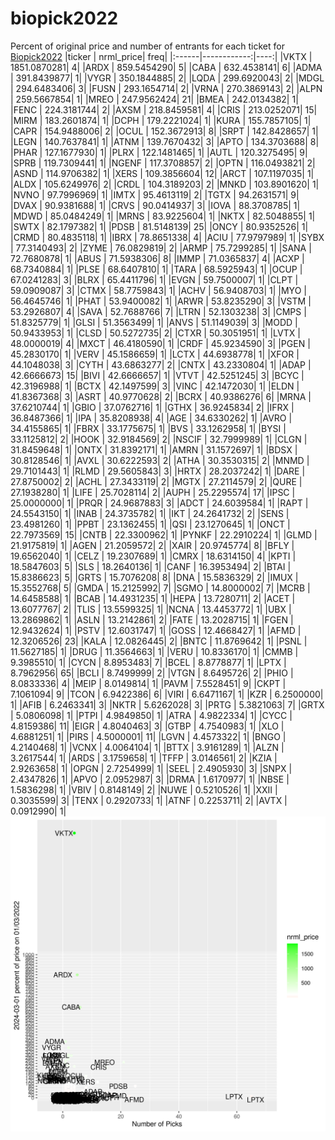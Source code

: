 # biopick2022
Percent of original price and number of entrants for each ticket for [Biopick2022](https://twitter.com/hashtag/Biopick2022)
|ticker |   nrml_price| freq|
|:------|------------:|----:|
|VKTX   | 1851.0870281|    4|
|ARDX   |  859.5454290|    5|
|CABA   |  632.4538141|    6|
|ADMA   |  391.8439877|    1|
|VYGR   |  350.1844885|    2|
|LQDA   |  299.6920043|    2|
|MDGL   |  294.6483406|    3|
|FUSN   |  293.1654714|    2|
|VRNA   |  270.3869143|    2|
|ALPN   |  259.5667854|    1|
|MREO   |  247.9562424|   21|
|BMEA   |  242.0134382|    1|
|FENC   |  224.3181744|    2|
|AXSM   |  218.8459581|    4|
|CRIS   |  213.0252071|   15|
|MIRM   |  183.2601874|    1|
|DCPH   |  179.2221024|    1|
|KURA   |  155.7857105|    1|
|CAPR   |  154.9488006|    2|
|OCUL   |  152.3672913|    8|
|SRPT   |  142.8428657|    1|
|LEGN   |  140.7637841|    1|
|ATNM   |  139.7670432|    3|
|APTO   |  134.3703688|    8|
|PHAR   |  127.1677930|    1|
|PLRX   |  122.1481465|    1|
|AUTL   |  120.3275495|    9|
|SPRB   |  119.7309441|    1|
|NGENF  |  117.3708857|    2|
|OPTN   |  116.0493821|    2|
|ASND   |  114.9706382|    1|
|XERS   |  109.3856604|   12|
|ARCT   |  107.1197035|    1|
|ALDX   |  105.6249976|    2|
|CRDL   |  104.3189203|    2|
|MNKD   |  103.8901620|    1|
|NVNO   |   97.7996969|    1|
|IMTX   |   95.4613119|    2|
|TGTX   |   94.2631571|    9|
|DVAX   |   90.9381688|    1|
|CRVS   |   90.0414937|    3|
|IOVA   |   88.3708785|    1|
|MDWD   |   85.0484249|    1|
|MRNS   |   83.9225604|    1|
|NKTX   |   82.5048855|    1|
|SWTX   |   82.1797382|    1|
|PDSB   |   81.5148139|   25|
|ONCY   |   80.9352526|    1|
|CRMD   |   80.4835118|    1|
|IBRX   |   78.8651338|    4|
|ACIU   |   77.9797989|    1|
|SYBX   |   77.3140493|    2|
|ZYME   |   76.0829819|    2|
|ARMP   |   75.7299285|    1|
|SANA   |   72.7680878|    1|
|ABUS   |   71.5938306|    8|
|IMMP   |   71.0365837|    4|
|ACXP   |   68.7340884|    1|
|PLSE   |   68.6407810|    1|
|TARA   |   68.5925943|    1|
|OCUP   |   67.0241283|    3|
|BLRX   |   65.4411796|    1|
|EVGN   |   59.7500007|    1|
|CLPT   |   59.0909087|    3|
|CTMX   |   58.7759843|    1|
|ACHV   |   56.9408703|    1|
|MYO    |   56.4645746|    1|
|PHAT   |   53.9400082|    1|
|ARWR   |   53.8235290|    3|
|VSTM   |   53.2926807|    4|
|SAVA   |   52.7688766|    7|
|LTRN   |   52.1303238|    3|
|CMPS   |   51.8325779|    1|
|GLSI   |   51.3563499|    1|
|ANVS   |   51.1149039|    3|
|MODD   |   50.9433953|    1|
|CLSD   |   50.5272735|    2|
|CTXR   |   50.3051951|    1|
|LVTX   |   48.0000019|    4|
|MXCT   |   46.4180590|    1|
|CRDF   |   45.9234590|    3|
|PGEN   |   45.2830170|    1|
|VERV   |   45.1586659|    1|
|LCTX   |   44.6938778|    1|
|XFOR   |   44.1048038|    3|
|CYTH   |   43.6863277|    2|
|CNTX   |   43.2330804|    1|
|ADAP   |   42.6666673|   15|
|BIVI   |   42.6666657|    1|
|VTVT   |   42.5251245|    3|
|BCYC   |   42.3196988|    1|
|BCTX   |   42.1497599|    3|
|VINC   |   42.1472030|    1|
|ELDN   |   41.8367368|    3|
|ASRT   |   40.9770628|    2|
|BCRX   |   40.9386276|    6|
|MRNA   |   37.6210744|    1|
|GBIO   |   37.0762716|    1|
|GTHX   |   36.9245834|    2|
|IFRX   |   36.8487366|    1|
|IPA    |   35.8208938|    4|
|AGE    |   34.6330262|    1|
|AVRO   |   34.4155865|    1|
|FBRX   |   33.1775675|    1|
|BVS    |   33.1262958|    1|
|BYSI   |   33.1125812|    2|
|HOOK   |   32.9184569|    2|
|NSCIF  |   32.7999989|    1|
|CLGN   |   31.8459648|    1|
|ONTX   |   31.8392171|    1|
|AMRN   |   31.1572697|    1|
|BDSX   |   30.8128546|    1|
|AVXL   |   30.6222593|    2|
|ATHA   |   30.3530315|    2|
|MNMD   |   29.7101443|    1|
|RLMD   |   29.5605843|    3|
|HRTX   |   28.2037242|    1|
|DARE   |   27.8750002|    2|
|ACHL   |   27.3433119|    2|
|MGTX   |   27.2114579|    2|
|QURE   |   27.1938280|    1|
|LIFE   |   25.7028114|    2|
|AUPH   |   25.2295574|   17|
|IPSC   |   25.0000000|    1|
|PRQR   |   24.9687883|    3|
|ADCT   |   24.6039584|    1|
|RAPT   |   24.5543150|    1|
|INAB   |   24.3735782|    1|
|IKT    |   24.2641732|    2|
|SENS   |   23.4981260|    1|
|PPBT   |   23.1362455|    1|
|QSI    |   23.1270645|    1|
|ONCT   |   22.7973569|   15|
|CNTB   |   22.3300962|    1|
|PYNKF  |   22.2910224|    1|
|GLMD   |   21.9175819|    1|
|AGEN   |   21.2059572|    2|
|XAIR   |   20.9745774|    8|
|BFLY   |   19.6562040|    1|
|CELZ   |   19.2307689|    1|
|CMRX   |   18.6314150|    4|
|KPTI   |   18.5847603|    5|
|SLS    |   18.2640136|    1|
|CANF   |   16.3953494|    2|
|BTAI   |   15.8386623|    5|
|GRTS   |   15.7076208|    8|
|DNA    |   15.5836329|    2|
|IMUX   |   15.3552768|    5|
|GMDA   |   15.2125992|    7|
|SGMO   |   14.8000002|    7|
|MCRB   |   14.6458588|    1|
|BCAB   |   14.4931235|    1|
|HEPA   |   13.7280711|    2|
|ACET   |   13.6077767|    2|
|TLIS   |   13.5599325|    1|
|NCNA   |   13.4453772|    1|
|UBX    |   13.2869862|    1|
|ASLN   |   13.2142861|    2|
|FATE   |   13.2028715|    1|
|FGEN   |   12.9432624|    1|
|PSTV   |   12.6031747|    1|
|GOSS   |   12.4668427|    1|
|AFMD   |   12.3206526|   23|
|KALA   |   12.0826445|    2|
|BNTC   |   11.8769642|    1|
|PSNL   |   11.5627185|    1|
|DRUG   |   11.3564663|    1|
|VERU   |   10.8336170|    1|
|CMMB   |    9.3985510|    1|
|CYCN   |    8.8953483|    7|
|BCEL   |    8.8778877|    1|
|LPTX   |    8.7962956|   65|
|BCLI   |    8.7499999|    2|
|VTGN   |    8.6495726|    2|
|PHIO   |    8.0833336|    4|
|MEIP   |    8.0149814|    1|
|PAVM   |    7.5528451|    9|
|CKPT   |    7.1061094|    9|
|TCON   |    6.9422386|    6|
|VIRI   |    6.6471167|    1|
|KZR    |    6.2500000|    1|
|AFIB   |    6.2463341|    3|
|NKTR   |    5.6262028|    3|
|PRTG   |    5.3821063|    7|
|GRTX   |    5.0806098|    1|
|PTPI   |    4.9849850|    1|
|ATRA   |    4.9822334|    1|
|CYCC   |    4.8159386|   11|
|EIGR   |    4.8040463|    3|
|GTBP   |    4.7540983|    1|
|XLO    |    4.6881251|    1|
|PIRS   |    4.5000001|   11|
|LGVN   |    4.4573322|    1|
|BNGO   |    4.2140468|    1|
|VCNX   |    4.0064104|    1|
|BTTX   |    3.9161289|    1|
|ALZN   |    3.2617544|    1|
|ARDS   |    3.1759658|    1|
|TFFP   |    3.0146561|    2|
|KZIA   |    2.9263658|    1|
|OPGN   |    2.7254999|    1|
|SEEL   |    2.4905930|    3|
|SNPX   |    2.4347826|    1|
|APVO   |    2.0952987|    3|
|DRMA   |    1.6170977|    1|
|NBSE   |    1.5836298|    1|
|VBIV   |    0.8148149|    2|
|NUWE   |    0.5210526|    1|
|XXII   |    0.3035599|    3|
|TENX   |    0.2920733|    1|
|ATNF   |    0.2253711|    2|
|AVTX   |    0.0912990|    1|
![retvspicks](biopicks.png?raw=true)
